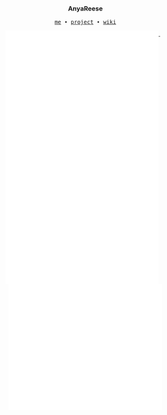 <h3 align="center">AnyaReese</h3>

<p align="center">
  <samp>
    <a href="https://anyareese.github.io/">me</a> ∙
    <a href="https://github.com/AnyaReese/iGEM2025-WP2">project</a> ∙
    <a href="https://anyareese.github.io/iGEM2025-WP2/">wiki</a>
  </samp>
</p>

<p align="center">
  <a href="https://github.com/AnyaReese">
    <img width="400" align="top" src="https://github.com/AnyaReese/AnyaReese/blob/main/metrics.left.svg?t=1" />
  </a>
  &emsp;
  <a href="https://github.com/AnyaReese">
    <img width="400" align="top" src="https://github.com/AnyaReese/AnyaReese/blob/main/metrics.right.svg?t=1" />
  </a>
</p>